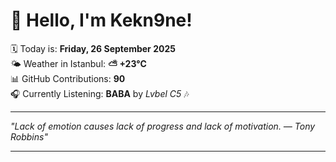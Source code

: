 # 👋 Hello, I'm Kekn9ne!

🗓️ Today is: **Friday, 26 September 2025**  
🌤️ Weather in Istanbul: **⛅️  +23°C**  
📊 GitHub Contributions: **90**  
🎧 Currently Listening: **BABA** by *Lvbel C5* 🎶

---

_"Lack of emotion causes lack of progress and lack of motivation. — *Tony Robbins*"_

---
